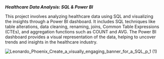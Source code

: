  ***Healthcare Data Analysis: SQL & Power BI***

This project involves analyzing healthcare data using SQL and visualizing the insights through a Power BI dashboard. It includes SQL techniques like table alterations, data cleaning, renaming, joins, Common Table Expressions (CTEs), and aggregation functions such as COUNT and AVG. The Power BI dashboard provides a visual representation of the data, helping to uncover trends and insights in the healthcare industry.

![Leonardo_Phoenix_Create_a_visually_engaging_banner_for_a_SQL_p_1 (1)](https://github.com/user-attachments/assets/1ef60d6b-7b49-496a-b225-b93a103e277c)

